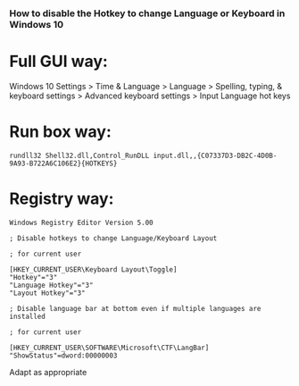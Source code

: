 ### How to disable the Hotkey to change Language or Keyboard in Windows 10



# Full GUI way:

Windows 10 Settings > Time & Language > Language > Spelling, typing, & keyboard settings > Advanced keyboard settings > Input Language hot keys

# Run box way:

`rundll32 Shell32.dll,Control_RunDLL input.dll,,{C07337D3-DB2C-4D0B-9A93-B722A6C106E2}{HOTKEYS}`

# Registry way:

    Windows Registry Editor Version 5.00
    
    ; Disable hotkeys to change Language/Keyboard Layout
    
    ; for current user
    
    [HKEY_CURRENT_USER\Keyboard Layout\Toggle]
    "Hotkey"="3"
    "Language Hotkey"="3"
    "Layout Hotkey"="3"
    
    ; Disable language bar at bottom even if multiple languages are installed
    
    ; for current user
    
    [HKEY_CURRENT_USER\SOFTWARE\Microsoft\CTF\LangBar]
    "ShowStatus"=dword:00000003
    

Adapt as appropriate
